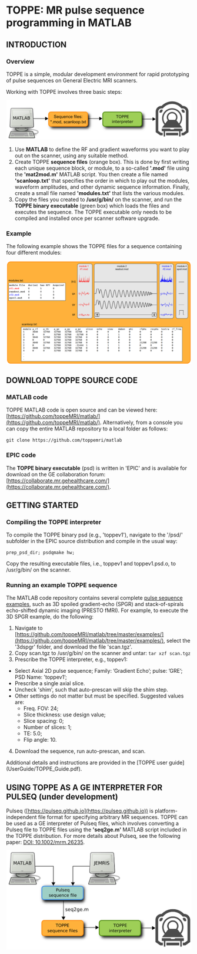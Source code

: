 # TOPPE: MR pulse sequence programming in MATLAB


## INTRODUCTION

### Overview

TOPPE is a simple, modular development environment for rapid prototyping of pulse sequences on General Electric MRI scanners.

Working with TOPPE involves three basic steps:

![TOPPE workflow](/figs/workflow.png)

1. Use **MATLAB** to define the RF and gradient waveforms you want to play out on the scanner, using any suitable method.
1. Create TOPPE **sequence files** (orange box). This is done by first writing each unique sequence block, or module, to a so-called **'.mod'** file using the **'mat2mod.m'** MATLAB script. 
You then create a file named **'scanloop.txt'** that specifies the order in which to play out the modules, waveform amplitudes, and other dynamic sequence information. 
Finally, create a small file named **'modules.txt'** that lists the various modules.
1. Copy the files you created to **/usr/g/bin/** on the scanner, and run the **TOPPE binary executable** (green box) which loads the files and executes the sequence.
The TOPPE executable only needs to be compiled and installed once per scanner software upgrade.


### Example 

The following example shows the TOPPE files for a sequence containing four different modules:

![TOPPE files](/figs/files.png)



## DOWNLOAD TOPPE SOURCE CODE



### MATLAB code

TOPPE MATLAB code is open source and can be viewed here: [https://github.com/toppeMRI/matlab/](https://github.com/toppeMRI/matlab/).
Alternatively, from a console you can copy the entire MATLAB repository to a local folder as follows:

```
git clone https://github.com/toppemri/matlab
```


### EPIC code

The **TOPPE binary executable** (psd) is written in 'EPIC' and is available for download on the GE collaboration forum: [https://collaborate.mr.gehealthcare.com/](https://collaborate.mr.gehealthcare.com/).



## GETTING STARTED


### Compiling the TOPPE interpreter

To compile the TOPPE binary psd (e.g., 'toppev1'), navigate to the '/psd/' subfolder in the EPIC source distribution and compile in the usual way:
```
prep_psd_dir; psdqmake hw;
```
Copy the resulting executable files, i.e., toppev1 and toppev1.psd.o, to /usr/g/bin/ on the scanner.


### Running an example TOPPE sequence

The MATLAB code repository contains several complete [pulse sequence examples](https://github.com/toppeMRI/matlab/tree/master/examples/), such as 3D spoiled gradient-echo (SPGR) and stack-of-spirals echo-shifted dynamic imaging (PRESTO fMRI).
For example, to execute the 3D SPGR example, do the following:

1. Navigate to [https://github.com/toppeMRI/matlab/tree/master/examples/](https://github.com/toppeMRI/matlab/tree/master/examples/), select the '3dspgr' folder, and download the file 'scan.tgz'.
2. Copy scan.tgz to /usr/g/bin/ on the scanner and untar: ```tar xzf scan.tgz```
3. Prescribe the TOPPE interpreter, e.g., toppev1:
  + Select Axial 2D pulse sequence; Family: ’Gradient Echo’; pulse: ’GRE’; PSD Name: ’toppev1’;
  + Prescribe a single axial slice.
  + Uncheck 'shim', such that auto-prescan will skip the shim step.
  + Other settings do not matter but must be specified. Suggested values are:
    + Freq. FOV: 24;
    + Slice thickness: use design value;
    + Slice spacing: 0;
    + Number of slices: 1;
    + TE: 5.0;
    + Flip angle: 10.
4. Download the sequence, run auto-prescan, and scan.

<dl>
<!-- Additional details and instructions are provided in the [TOPPE user guide](UserGuide/TOPPE_Guide.pdf). -->
</dl>
Additional details and instructions are provided in the [TOPPE user guide](UserGuide/TOPPE_Guide.pdf).



## USING TOPPE AS A GE INTERPRETER FOR PULSEQ (under development)

Pulseq ([https://pulseq.github.io](https://pulseq.github.io)) is platform-independent file format for specifying arbitrary MR sequences.
TOPPE can be used as a GE interpreter of Pulseq files, which involves converting a Pulseq file to TOPPE files using the **'seq2ge.m'** MATLAB script included in the TOPPE distribution.
For more details about Pulseq, see the following paper: [DOI: 10.1002/mrm.26235](http://onlinelibrary.wiley.com/doi/10.1002/mrm.26235/abstract).

![TOPPE files](/figs/pulseq.png)


